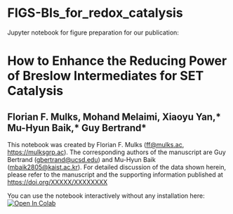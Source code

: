 # FIGS-BIs_for_redox_catalysis
Jupyter notebook for figure preparation for our publication:

# How to Enhance the Reducing Power of Breslow Intermediates for SET Catalysis

## Florian F. Mulks, Mohand Melaimi, Xiaoyu Yan,* Mu-Hyun Baik,* Guy Bertrand*

This notebook was created by Florian F. Mulks (ff@mulks.ac, https://mulksgrp.ac). The corresponding authors of the manuscript are Guy Bertrand (gbertrand@ucsd.edu) and Mu-Hyun Baik (mbaik2805@kaist.ac.kr). For detailed discussion of the data shown herein, please refer to the manuscript and the supporting information published at https://doi.org/XXXXX/XXXXXXXX

You can use the notebook interactively without any installation here:
[![Open In Colab](https://colab.research.google.com/assets/colab-badge.svg)](https://colab.research.google.com/github/BaikgrpKAIST/FIGS-BIs_for_SET_catalysis/blob/main/FIGS_BIs_for_redox_catalysis.ipynb)


